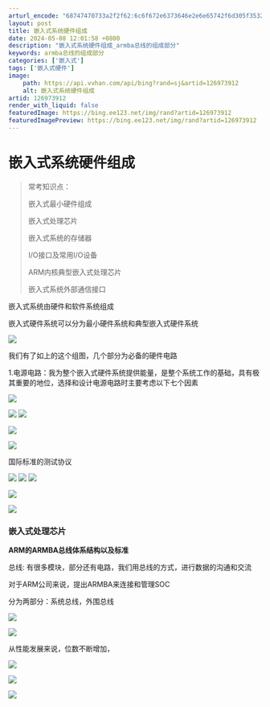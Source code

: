 ```yaml
---
arturl_encode: "68747470733a2f2f62:6c6f672e6373646e2e6e65742f6d305f35323535353735332f:61727469636c652f64657461696c732f313236393733393132"
layout: post
title: 嵌入式系统硬件组成
date: 2024-05-08 12:01:58 +0800
description: "嵌入式系统硬件组成_armba总线的组成部分"
keywords: armba总线的组成部分
categories: ['嵌入式']
tags: ['嵌入式硬件']
image:
    path: https://api.vvhan.com/api/bing?rand=sj&artid=126973912
    alt: 嵌入式系统硬件组成
artid: 126973912
render_with_liquid: false
featuredImage: https://bing.ee123.net/img/rand?artid=126973912
featuredImagePreview: https://bing.ee123.net/img/rand?artid=126973912
---
```


# 嵌入式系统硬件组成

> 常考知识点：
>
> 嵌入式最小硬件组成
>
> 嵌入式处理芯片
>
> 嵌入式系统的存储器
>
> I/O接口及常用I/O设备
>
> ARM内核典型嵌入式处理芯片
>
> 嵌入式系统外部通信接口

嵌入式系统由硬件和软件系统组成

嵌入式硬件系统可以分为最小硬件系统和典型嵌入式硬件系统

![](https://i-blog.csdnimg.cn/blog_migrate/f0086d294095a15addfe06d0e5cc1956.png)

我们有了如上的这个组图，几个部分为必备的硬件电路

1.电源电路：我为整个嵌入式硬件系统提供能量，是整个系统工作的基础，具有极其重要的地位，选择和设计电源电路时主要考虑以下七个因素

![](https://i-blog.csdnimg.cn/blog_migrate/ccb08b3003d30884f1c001181528b452.png)

![](https://i-blog.csdnimg.cn/blog_migrate/b611320e0006411a88d934b3e431daaa.png)
![](https://i-blog.csdnimg.cn/blog_migrate/1fd1ebce367e3d962912b6a180c4b45e.png)

![](https://i-blog.csdnimg.cn/blog_migrate/1bc7f4b5f4b2ad74fd5df57eb78c1f5c.png)

![](https://i-blog.csdnimg.cn/blog_migrate/69ecb96f161073cfbdbbc6e1a75cd2dd.png)

国际标准的测试协议

![](https://i-blog.csdnimg.cn/blog_migrate/e8615e1610350cf7a6295f1c845e5beb.png)
![](https://i-blog.csdnimg.cn/blog_migrate/32be39175dadb9498c95545e09eeb646.png)
![](https://i-blog.csdnimg.cn/blog_migrate/fefd36f5fb573f895a42be7cd0df51b6.png)

![](https://i-blog.csdnimg.cn/blog_migrate/cf2786f0c9c269b1181b8141b29d37c1.png)

![](https://i-blog.csdnimg.cn/blog_migrate/bf2bd2a4e92ae6e094088bdd9562fb3f.png)

### 嵌入式处理芯片

**ARM的ARMBA总线体系结构以及标准**

总线: 有很多模块，部分还有电路，我们用总线的方式，进行数据的沟通和交流

对于ARM公司来说，提出ARMBA来连接和管理SOC

分为两部分：系统总线，外围总线

![](https://i-blog.csdnimg.cn/blog_migrate/2faa2f8144c640405a62ea25b4ec299a.png)

![](https://i-blog.csdnimg.cn/blog_migrate/c60eb8aba26b92313a3b2cf2c27915e9.png)

从性能发展来说，位数不断增加，

![](https://i-blog.csdnimg.cn/blog_migrate/33e1becff8b76ffaca0a5e6f283ebf55.png)

![](https://i-blog.csdnimg.cn/blog_migrate/5e5dc341ef4fee2404d5451b16d1cf52.png)

![](https://i-blog.csdnimg.cn/blog_migrate/4ce738399319ff3c6465662699472882.png)